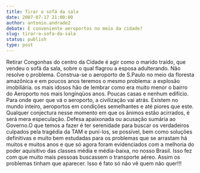 ```yaml
---
title: Tirar o sofá da sala
date: 2007-07-17 21:00:00
author: antonio.andrade2
debate: É conveniente aeroportos no meio da cidade?
slug: tirar-o-sofa-da-sala
status: publish 
type: post
---
```


Retirar Congonhas do centro da Cidade é agir como o marido traído, que vendeu o sofá da sala, sobre o qual flagrou a esposa adulterando. Não resolve o problema. Construa-se o aeroporto de S.Paulo no meio da floresta amazônica e em poucos anos teremos o mesmo problema: a explosão imobiliária. os mais idosos hão de lembrar como era muito menor o bairro do Aeroporto nos mais longínqüos anos. Poucas casas e nenhum edifício. Para onde quer que vá o aeroporto, a civilização vai atrás. Existem no mundo inteiro, aeroportos em condições semelhantes e até piores que este. Qualquer conjectura nesse momento em que os ânimos estão acirrados, é será mera especulação. Defesa apaixonada ou acusação sumária ao Governo.O que temos a fazer é ter serenidade para buscar os verdadeiros culpados pela tragédia da TAM e puní-los, se possível, bem como soluções definitivas e muito bem estudadas para os problemas que se arrastam há muitos e muitos anos e que só agora foram evidenciados com a melhoria do poder aquisitivo das classes média e média-baixa, no nosso Brasil. Isso fez com que muito mais pessoas buscassem o transporte aéreo. Assim os problemas tinham que aparecer. Isso é fato só não vê quem não quer!!!
